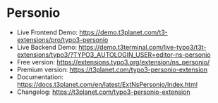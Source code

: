 # Personio

- Live Frontend Demo: https://demo.t3planet.com/t3-extensions/pro/typo3-personio
- Live Backend Demo: https://demo.t3terminal.com/live-typo3/t3t-extensions/typo3/?TYPO3_AUTOLOGIN_USER=editor-ns-personio
- Free version: https://extensions.typo3.org/extension/ns_personio/
- Premium version: https://t3planet.com/typo3-personio-extension
- Documentation: https://docs.t3planet.com/en/latest/ExtNsPersonio/Index.html
- Changelog: https://t3planet.com/typo3-personio-extension